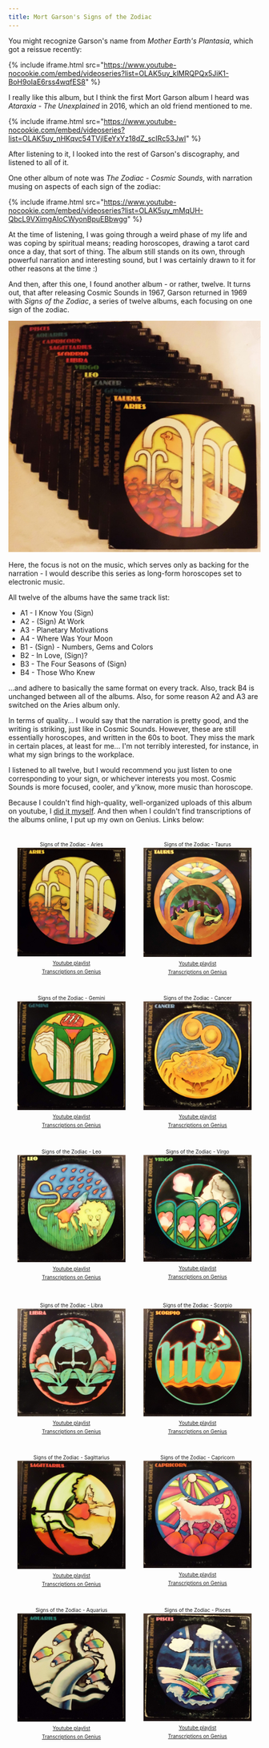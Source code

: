 ```yaml
---
title: Mort Garson's Signs of the Zodiac
---
```


You might recognize Garson's name from *Mother Earth's Plantasia*, which got a reissue recently:

{% include iframe.html src="https://www.youtube-nocookie.com/embed/videoseries?list=OLAK5uy_klMRQPQx5JiK1-BoH9oIaE6rss4wqfES8" %}

I really like this album, but I think the first Mort Garson album I heard was *Ataraxia - The Unexplained* in 2016, which an old friend mentioned to me.

{% include iframe.html src="https://www.youtube-nocookie.com/embed/videoseries?list=OLAK5uy_nHKqvc54TVjIEeYxYz18dZ_scIRc53JwI" %}

After listening to it, I looked into the rest of Garson's discography, and listened to all of it.

One other album of note was *The Zodiac - Cosmic Sounds*, with narration musing on aspects of each sign of the zodiac:

{% include iframe.html src="https://www.youtube-nocookie.com/embed/videoseries?list=OLAK5uy_mMqUH-QbcL9VXimgAIoCWyonBpuEBbwgg" %}

At the time of listening, I was going through a weird phase of my life and was coping by spiritual means; reading horoscopes, drawing a tarot card once a day, that sort of thing. The album still stands on its own, through powerful narration and interesting sound, but I was certainly drawn to it for other reasons at the time :)

And then, after this one, I found another album - or rather, twelve. It turns out, that after releasing Cosmic Sounds in 1967, Garson returned in 1969 with *Signs of the Zodiac*, a series of twelve albums, each focusing on one sign of the zodiac.

![All twelve albums stacked on top of eachother](/assets/img/blog/signs_of_the_zodiac/all_of_them.jpg)

Here, the focus is not on the music, which serves only as backing for the narration - I would describe this series as long-form horoscopes set to electronic music.

All twelve of the albums have the same track list:

* A1 - I Know You (Sign)
* A2 - (Sign) At Work
* A3 - Planetary Motivations
* A4 - Where Was Your Moon
* B1 - (Sign) - Numbers, Gems and Colors
* B2 - In Love, (Sign)?
* B3 - The Four Seasons of (Sign)
* B4 - Those Who Knew

...and adhere to basically the same format on every track. Also, track B4 is unchanged between all of the albums. Also, for some reason A2 and A3 are switched on the Aries album only.

In terms of quality... I would say that the narration is pretty good, and the writing is striking, just like in Cosmic Sounds. However, these are still essentially horoscopes, and written in the 60s to boot. They miss the mark in certain places, at least for me... I'm not terribly interested, for instance, in what my sign brings to the workplace.

I listened to all twelve, but I would recommend you just listen to one corresponding to your sign, or whichever interests you most. Cosmic Sounds is more focused, cooler, and y'know, more music than horoscope.

Because I couldn't find high-quality, well-organized uploads of this album on youtube, I [did it myself](https://www.youtube.com/@chitinlink/playlists?view=50&sort=dd&shelf_id=6). And then when I couldn't find transcriptions of the albums online, I put up my own on Genius. Links below:

<div id="albumgrid">
  <div class="album">
    <span class="albumtext">Signs of the Zodiac - Aries</span>
    <img src="/assets/img/blog/signs_of_the_zodiac/aries.jpg">
    <a class="albumtext" href="https://www.youtube.com/watch?v=1i2ghKw8lB0&list=PLxoLQJyqGa_kDCu-ZsfiWZIsfXYK3X9GO" title="Signs of the Zodiac - Aries">Youtube playlist</a>
    <a class="albumtext" href="https://genius.com/albums/Mort-garson/Signs-of-the-zodiac-aries">Transcriptions on Genius</a>
  </div>
  <div class="album">
    <span class="albumtext">Signs of the Zodiac - Taurus</span>
    <img src="/assets/img/blog/signs_of_the_zodiac/taurus.jpg">
    <a class="albumtext" href="https://www.youtube.com/watch?v=D3STt5_r_oo&list=PLxoLQJyqGa_lGVPLZl_XID29LRfpDhmmu" title="Signs of the Zodiac - Taurus">Youtube playlist</a>
    <a class="albumtext" href="https://genius.com/albums/Mort-garson/Signs-of-the-zodiac-taurus">Transcriptions on Genius</a>
  </div>
  <div class="album">
    <span class="albumtext">Signs of the Zodiac - Gemini</span>
    <img src="/assets/img/blog/signs_of_the_zodiac/gemini.jpg">
    <a class="albumtext" href="https://www.youtube.com/watch?v=cLLksY8NJts&list=PLxoLQJyqGa_kR3qFLNfnu97IMwVrhKYrI" title="Signs of the Zodiac - Gemini">Youtube playlist</a>
    <a class="albumtext" href="https://genius.com/albums/Mort-garson/Signs-of-the-zodiac-gemini">Transcriptions on Genius</a>
  </div>
  <div class="album">
    <span class="albumtext">Signs of the Zodiac - Cancer</span>
    <img src="/assets/img/blog/signs_of_the_zodiac/cancer.jpg">
    <a class="albumtext" href="https://www.youtube.com/watch?v=XnRkrEj4y4M&list=PLxoLQJyqGa_l-UvUpzIYk_b44eAkgn4nC" title="Signs of the Zodiac - Cancer">Youtube playlist</a>
    <a class="albumtext" href="https://genius.com/albums/Mort-garson/Signs-of-the-zodiac-cancer">Transcriptions on Genius</a>
  </div>
  <div class="album">
    <span class="albumtext">Signs of the Zodiac - Leo</span>
    <img src="/assets/img/blog/signs_of_the_zodiac/leo.jpg">
    <a class="albumtext" href="https://www.youtube.com/watch?v=tG8oTqg3csg&list=PLxoLQJyqGa_mdLS1yrtxhzQ0c7cRrTfJS" title="Signs of the Zodiac - Leo">Youtube playlist</a>
    <a class="albumtext" href="https://genius.com/albums/Mort-garson/Signs-of-the-zodiac-leo">Transcriptions on Genius</a>
  </div>
  <div class="album">
    <span class="albumtext">Signs of the Zodiac - Virgo</span>
    <img src="/assets/img/blog/signs_of_the_zodiac/virgo.jpg">
    <a class="albumtext" href="https://www.youtube.com/watch?v=ITfJLIgGQ_g&list=PLxoLQJyqGa_mDnUxxz6v--EpwXvvuDaFZ" title="Signs of the Zodiac - Virgo">Youtube playlist</a>
    <a class="albumtext" href="https://genius.com/albums/Mort-garson/Signs-of-the-zodiac-virgo">Transcriptions on Genius</a>
  </div>
  <div class="album">
    <span class="albumtext">Signs of the Zodiac - Libra</span>
    <img src="/assets/img/blog/signs_of_the_zodiac/libra.jpg">
    <a class="albumtext" href="https://www.youtube.com/watch?v=Z0A9RQtXDwA&list=PLxoLQJyqGa_li0j_I9WQFspJTFNPbHiEj" title="Signs of the Zodiac - Libra">Youtube playlist</a>
    <a class="albumtext" href="https://genius.com/albums/Mort-garson/Signs-of-the-zodiac-libra">Transcriptions on Genius</a>
  </div>
  <div class="album">
    <span class="albumtext">Signs of the Zodiac - Scorpio</span>
    <img src="/assets/img/blog/signs_of_the_zodiac/scorpio.jpg">
    <a class="albumtext" href="https://www.youtube.com/watch?v=H1RDzYVkDb0&list=PLxoLQJyqGa_kdunskCC6HUggxii2jEKH7" title="Signs of the Zodiac - Scorpio">Youtube playlist</a>
    <a class="albumtext" href="https://genius.com/albums/Mort-garson/Signs-of-the-zodiac-scorpio">Transcriptions on Genius</a>
  </div>
  <div class="album">
    <span class="albumtext">Signs of the Zodiac - Sagittarius</span>
    <img src="/assets/img/blog/signs_of_the_zodiac/sagittarius.jpg">
    <a class="albumtext" href="https://www.youtube.com/watch?v=kAk1ACaMDBA&list=PLxoLQJyqGa_m6wLMZsMsZw-mhzCGMVIuG" title="Signs of the Zodiac - Sagittarius">Youtube playlist</a>
    <a class="albumtext" href="https://genius.com/albums/Mort-garson/Signs-of-the-zodiac-sagittarius">Transcriptions on Genius</a>
  </div>
  <div class="album">
    <span class="albumtext">Signs of the Zodiac - Capricorn</span>
    <img src="/assets/img/blog/signs_of_the_zodiac/capricorn.jpg">
    <a class="albumtext" href="https://www.youtube.com/watch?v=lWhpGwbDRko&list=PLxoLQJyqGa_liAt4IXQbIt1PVU1CmJsUy" title="Signs of the Zodiac - Capricorn">Youtube playlist</a>
    <a class="albumtext" href="https://genius.com/albums/Mort-garson/Signs-of-the-zodiac-capricorn">Transcriptions on Genius</a>
  </div>
  <div class="album">
    <span class="albumtext">Signs of the Zodiac - Aquarius</span>
    <img src="/assets/img/blog/signs_of_the_zodiac/aquarius.jpg">
    <a class="albumtext" href="https://www.youtube.com/watch?v=pPR05wCMIck&list=PLxoLQJyqGa_kM3Hz0U5gJnhGgW9CbwJSi" title="Signs of the Zodiac - Aquarius">Youtube playlist</a>
    <a class="albumtext" href="https://genius.com/albums/Mort-garson/Signs-of-the-zodiac-aquarius">Transcriptions on Genius</a>
  </div>
  <div class="album">
    <span class="albumtext">Signs of the Zodiac - Pisces</span>
    <img src="/assets/img/blog/signs_of_the_zodiac/pisces.jpg">
    <a class="albumtext" href="https://www.youtube.com/watch?v=Hrl_tVIVXuE&list=PLxoLQJyqGa_lqo0-pdkJK1ttogqpUMxYC" title="Signs of the Zodiac - Pisces">Youtube playlist</a>
    <a class="albumtext" href="https://genius.com/albums/Mort-garson/Signs-of-the-zodiac-pisces">Transcriptions on Genius</a>
  </div>
</div>

<style>
  #albumgrid {
    display: grid;
    grid-template: repeat(3, 1fr) / repeat(auto-fit, minmax(190px, 1fr));
    margin-bottom: 1em;
  }
  .album {
    border: 1px dotted var(--color);
    padding: 2ch;
  }
  .albumtext {
    display: inline-block;
    width: 100%;
    font-size: 10px;
    text-align: center;
  }
</style>
